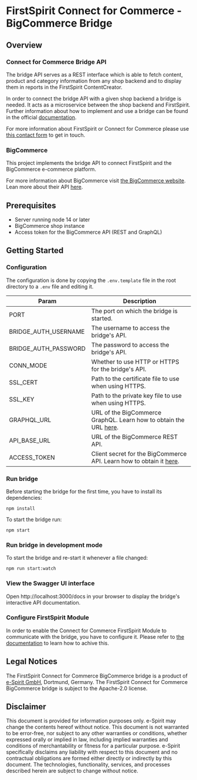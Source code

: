 # FirstSpirit Connect for Commerce - BigCommerce Bridge

## Overview

### Connect for Commerce Bridge API

The bridge API serves as a REST interface which is able to fetch content, product and category information from any shop backend and to display them in reports in the FirstSpirit ContentCreator.

In order to connect the bridge API with a given shop backend a bridge is needed. It acts as a microservice between the shop backend and FirstSpirit. Further information about how to implement and use a bridge can be found in the official [documentation](https://docs.e-spirit.com/ecom/fsconnect-com/FirstSpirit_Connect_for_Commerce_Documentation_EN.html).

For more information about FirstSpirit or Connect for Commerce please use [this contact form](https://www.e-spirit.com/en/contact-us/) to get in touch.

### BigCommerce

This project implements the bridge API to connect FirstSpirit and the BigCommerce e-commerce platform.

For more information about BigCommerce visit [the BigCommerce website](https://www.bigcommerce.com/).
Lean more about their API [here](https://developer.bigcommerce.com/docs/ZG9jOjIyMDYwNQ-about-our-ap-is).


## Prerequisites
- Server running node 14 or later
- BigCommerce shop instance
- Access token for the BigCommerce API (REST and GraphQL)

## Getting Started

### Configuration
The configuration is done by copying the `.env.template` file in the root directory to a `.env` file and editing it.

| Param                | Description                                                                                                                                                 |
| -------------------- | ----------------------------------------------------------------------------------------------------------------------------------------------------------- |
| PORT                 | The port on which the bridge is started.                                                                                                                    |
| BRIDGE_AUTH_USERNAME | The username to access the bridge's API.                                                                                                                    |
| BRIDGE_AUTH_PASSWORD | The password to access the bridge's API.                                                                                                                    |
| CONN_MODE            | Whether to use HTTP or HTTPS for the bridge's API.                                                                                                          |
| SSL_CERT             | Path to the certificate file to use when using HTTPS.                                                                                                       |
| SSL_KEY              | Path to the private key file to use when using HTTPS.                                                                                                       |
| GRAPHQL_URL          | URL of the BigCommerce GraphQL. Learn how to obtain the URL [here](https://developer.bigcommerce.com/docs/ZG9jOjIyMDczOQ-graph-ql-storefront-api-overview). |
| API_BASE_URL         | URL of the BigCommerce REST API.                                                                                                                            |
| ACCESS_TOKEN         | Client secret for the BigCommerce API. Learn how to obtain it [here](https://support.bigcommerce.com/s/article/Store-API-Accounts?language=en_US).          |

### Run bridge
Before starting the bridge for the first time, you have to install its dependencies:
```
npm install
```

To start the bridge run:

```
npm start
```

### Run bridge in development mode
To start the bridge and re-start it whenever a file changed:
```
npm run start:watch
```

### View the Swagger UI interface

Open http://localhost:3000/docs in your browser to display the bridge's interactive API documentation.

### Configure FirstSpirit Module
In order to enable the Connect for Commerce FirstSpirit Module to communicate with the bridge, you have to configure it. Please refer to [the documentation](https://docs.e-spirit.com/ecom/fsconnect-com/FirstSpirit_Connect_for_Commerce_Documentation_EN.html#install_pcomp) to learn how to achive this. 

## Legal Notices
The FirstSpirit Connect for Commerce BigCommerce bridge is a product of [e-Spirit GmbH](http://www.e-spirit.com/), Dortmund, Germany. The FirstSpirit Connect for Commerce BigCommerce bridge is subject to the Apache-2.0 license.

## Disclaimer
This document is provided for information purposes only. e-Spirit may change the contents hereof without notice. This document is not warranted to be error-free, nor subject to any other warranties or conditions, whether expressed orally or implied in law, including implied warranties and conditions of merchantability or fitness for a particular purpose. e-Spirit specifically disclaims any liability with respect to this document and no contractual obligations are formed either directly or indirectly by this document. The technologies, functionality, services, and processes described herein are subject to change without notice.